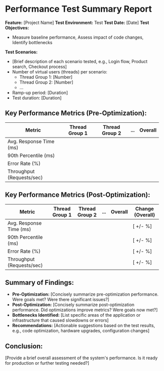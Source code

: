 # Performance Test Summary Report

**Feature:** [Project Name]
**Test Environment:** Test
**Test Date:** [Date]
**Test Objectives:**
* Measure baseline performance, Assess impact of code changes, Identify bottlenecks 

**Test Scenarios:**
* [Brief description of each scenario tested, e.g., Login flow, Product search, Checkout process]
* Number of virtual users (threads) per scenario:
    * Thread Group 1: [Number]
    * Thread Group 2: [Number]
    * ...
* Ramp-up period: [Duration]
* Test duration: [Duration]

## Key Performance Metrics (Pre-Optimization):

| Metric                | Thread Group 1 | Thread Group 2 | ... | Overall |
| ---------------------- | ------------- | ------------- | --- | ------- |
| Avg. Response Time (ms) |               |               |     |         |
| 90th Percentile (ms)    |               |               |     |         |
| Error Rate (%)          |               |               |     |         |
| Throughput (Requests/sec) |               |               |     |         |

## Key Performance Metrics (Post-Optimization):

| Metric                | Thread Group 1 | Thread Group 2 | ... | Overall | Change (Overall) |
| ---------------------- | ------------- | ------------- | --- | ------- | ----------------- |
| Avg. Response Time (ms) |               |               |     |         | [ +/- %]          |
| 90th Percentile (ms)    |               |               |     |         | [ +/- %]          |
| Error Rate (%)          |               |               |     |         | [ +/- %]          |
| Throughput (Requests/sec) |               |               |     |         | [ +/- %]          |

## Summary of Findings:

* **Pre-Optimization:** [Concisely summarize pre-optimization performance. Were goals met? Were there significant issues?]
* **Post-Optimization:** [Concisely summarize post-optimization performance. Did optimizations improve metrics? Were goals now met?]
* **Bottlenecks Identified:** [List specific areas of the application or infrastructure that caused slowdowns or errors]
* **Recommendations:** [Actionable suggestions based on the test results, e.g., code optimization, hardware upgrades, configuration changes]

## Conclusion:

[Provide a brief overall assessment of the system's performance. Is it ready for production or further testing needed?]
